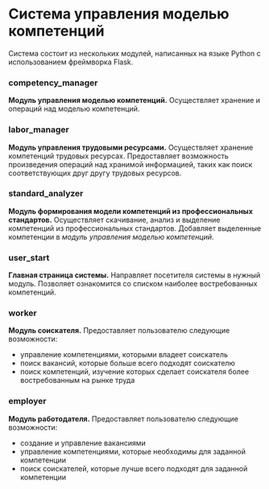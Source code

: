 # Система управления моделью компетенций

Система состоит из нескольких модулей, написанных на языке Python с использованием фреймворка Flask.

### competency_manager
**Модуль управления моделью компетенций.**
Осуществляет хранение и операций над моделью компетенций.

###	labor_manager
**Модуль управления трудовыми ресурсами.**
Осуществляет хранение компетенций трудовых ресурсах.
Предоставляет возможность произведения операций над хранимой информацией, таких как поиск соответствующих друг другу трудовых ресурсов.

###	standard_analyzer
**Модуль формирования модели компетенций из профессиональных стандартов.**
Осуществляет скачивание, анализ и выделение компетенций из профессиональных стандартов.
Добавляет выделенные компетенции в *модуль управления моделью компетенций*.

###	user_start
**Главная страница системы.**
Направляет посетителя системы в нужный модуль.
Позволяет ознакомится со списком наиболее востребованных компетенций.

###	worker
**Модуль соискателя.**
Предоставляет пользователю следующие возможности:
- управление компетенциями, которыми владеет соискатель
- поиск вакансий, которые больше всего подходят соискателю
- поиск компетенций, изучение которых сделает соискателя более востребованным на рынке труда

###	employer
**Модуль работодателя.**
Предоставляет пользователю следующие возможности:
- создание и управление вакансиями
- управление компетенциями, которые необходимы для заданной компетенции
- поиск соискателей, которые лучше всего подходят для заданной компетенции